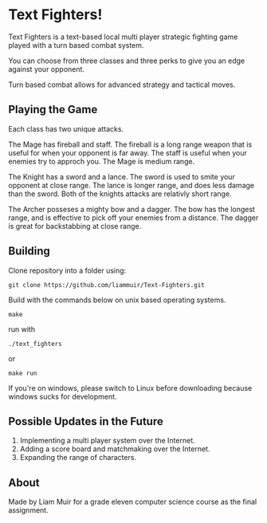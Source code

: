 # Text Fighters!

Text Fighters is a text-based local multi player strategic fighting game played with a turn based combat system.

You can choose from three classes and three perks to give you an edge against your opponent. 

Turn based combat allows for advanced strategy and tactical moves.

## Playing the Game

Each class has two unique attacks. 

The Mage has fireball and staff. The fireball is a long range weapon that is useful for when your opponent is far away.
The staff is useful when your enemies try to approch you. The Mage is medium range.

The Knight has a sword and a lance. The sword is used to smite your opponent at close range. The lance is longer range, 
and does less damage than the sword. Both of the knights attacks are relativly short range.

The Archer posseses a mighty bow and a dagger. The bow has the longest range, and is effective to pick off your enemies
from a distance. The dagger is great for backstabbing at close range. 

## Building

Clone repository into a folder using:
```shell
git clone https://github.com/liammuir/Text-Fighters.git
```

Build with the commands below on unix based operating systems.

```shell
make
```
run with

```shell
./text_fighters
```
or

```shell
make run
```

If you're on windows, please switch to Linux before downloading because windows sucks for development.

## Possible Updates in the Future

1. Implementing a multi player system over the Internet.
2. Adding a score board and matchmaking over the Internet.
3. Expanding the range of characters.

## About

Made by Liam Muir for a grade eleven computer science course as the final assignment.
